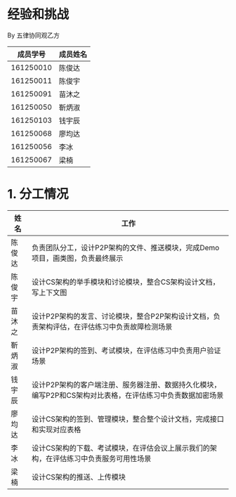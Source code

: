 # 经验和挑战

By 五律协同观乙方

| 成员学号  | 成员姓名 |
| --------- | -------- |
| 161250010 | 陈俊达   |
| 161250011 | 陈俊宇   |
| 161250091 | 苗沐之   |
| 161250050 | 靳炳淑   |
| 161250103 | 钱宇辰   |
| 161250068 | 廖均达   |
| 161250056 | 李冰     |
| 161250067 | 梁楠     |

# 1. 分工情况

| 姓名 | 工作 | 
| -- | -- |
| 陈俊达 | 负责团队分工，设计P2P架构的文件、推送模块，完成Demo项目，画类图，负责最终展示 |
| 陈俊宇 | 设计CS架构的举手模块和讨论模块，整合CS架构设计文档，写上下文图 | 
| 苗沐之 | 设计P2P架构的发言、讨论模块，整合P2P架构设计文档，负责架构评估，在评估练习中负责故障检测场景 |
| 靳炳淑 | 设计P2P架构的签到、考试模块，在评估练习中负责用户验证场景 | 
| 钱宇辰 | 设计P2P架构的客户端注册、服务器注册、数据持久化模块，编写P2P和CS架构对比表格，在评估练习中负责数据加密场景 |
| 廖均达 | 设计CS架构的签到、管理模块，整合整个设计文档，完成接口和实现对应表格 | 
| 李冰| 设计CS架构的下载、考试模块，在评估会议上展示我们的架构，在评估练习中负责服务可用性场景 | 
| 梁楠 | 设计CS架构的推送、上传模块 | 